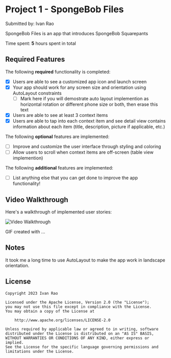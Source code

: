 # Project 1 - SpongeBob Files

Submitted by: Ivan Rao

SpongeBob Files is an app that introduces SpongeBob Squarepants

Time spent: **5** hours spent in total

## Required Features

The following **required** functionality is completed:

-   [x] Users are able to see a customized app icon and launch screen
-   [x] Your app should work for any screen size and orientation using AutoLayout constraints
    -   [ ] Mark here if you will demostrate auto layout implemention as horizontal rotation or different phone size or both, then erase this text
-   [x] Users are able to see at least 3 context items
-   [x] Users are able to tap into each context item and see detail view contains information about each item (title, description, picture if applicable, etc.)

The following **optional** features are implemented:

-   [ ] Improve and customize the user interface through styling and coloring
-   [ ] Allow users to scroll when context items are off-screen (table view implemention)

The following **additional** features are implemented:

-   [ ] List anything else that you can get done to improve the app functionality!

## Video Walkthrough

Here's a walkthrough of implemented user stories:

<img src='http://i.imgur.com/link/to/your/gif/file.gif' title='Video Walkthrough' width='' alt='Video Walkthrough' />

<!-- Replace this with whatever GIF tool you used! -->

GIF created with ...

<!-- Recommended tools:
[Kap](https://getkap.co/) for macOS
[ScreenToGif](https://www.screentogif.com/) for Windows
[peek](https://github.com/phw/peek) for Linux. -->

## Notes

It took me a long time to use AutoLayout to make the app work in landscape orientation.

## License

    Copyright 2023 Ivan Rao

    Licensed under the Apache License, Version 2.0 (the "License");
    you may not use this file except in compliance with the License.
    You may obtain a copy of the License at

        http://www.apache.org/licenses/LICENSE-2.0

    Unless required by applicable law or agreed to in writing, software
    distributed under the License is distributed on an "AS IS" BASIS,
    WITHOUT WARRANTIES OR CONDITIONS OF ANY KIND, either express or implied.
    See the License for the specific language governing permissions and
    limitations under the License.
